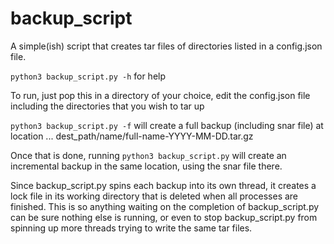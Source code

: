 # backup_script
A simple(ish) script that creates tar files of directories listed in a config.json file.

```python3 backup_script.py -h``` for help

To run, just pop this in a directory of your choice, edit the config.json file including the directories that you wish to tar up 

```python3 backup_script.py -f``` will create a full backup (including snar file) at location ... dest_path/name/full-name-YYYY-MM-DD.tar.gz

Once that is done, running ```python3 backup_script.py``` will create an incremental backup in the same location, using the snar file there.  


Since backup_script.py spins each backup into its own thread, it creates a lock file in its working directory that is deleted when all processes are finished. This is so anything waiting on the completion of backup_script.py can be sure nothing else is running, or even to stop backup_script.py from spinning up more threads trying to write the same tar files.
